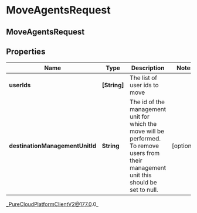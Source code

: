 # MoveAgentsRequest

## MoveAgentsRequest

## Properties

|Name | Type | Description | Notes|
|------------ | ------------- | ------------- | -------------|
| **userIds** | **[String]** | The list of user ids to move | |
| **destinationManagementUnitId** | **String** | The id of the management unit for which the move will be performed. To remove users from their management unit this should be set to null. | [optional] |



_PureCloudPlatformClientV2@177.0.0_
